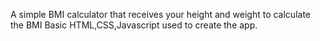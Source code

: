 A simple BMI calculator that receives your height and weight to calculate the BMI
Basic HTML,CSS,Javascript used to create the app.
